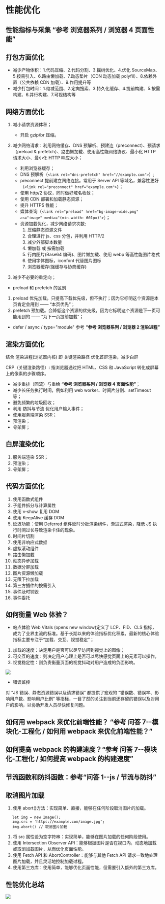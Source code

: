# 性能优化

## 性能指标与采集 “参考 浏览器系列 / 浏览器 4 页面性能”

## 打包方面优化

- 减少产物体积：1.代码压缩、2.代码分割、3.摇树优化、4.优化 SourceMap、5.按需引入、6.路由懒加载、7.动态垫片（CDN 动态加载 polyfil）、8.依赖外置（公共依赖 CDN 加载）、9.作用提升等
- 减少打包时间：1.缩减范围、2.定向搜索、3.持久化缓存、4.提前构建、5.按需构建、6.并行构建、7.可视结构等

## 网络方面优化

1. 减小请求资源体积；

   - 开启 gzip/br 压缩。

2. 减少网络请求：利用网络缓存、DNS 预解析、预建连（preconnect）、预请求（preload & prefetch）、路由懒加载、使用高性能网络协议、最小化 HTTP 请求大小、最小化 HTTP 响应大小；

   - 利用浏览器缓存；
   - DNS 预解析（`<link rel="dns-prefetch" href="//example.com">`）;
   - preconnect 提前建立网络连接。常用于 Server API 等域名，兼容性更好（`<link rel="preconnect" href="example.com">`）；
   - 使用 http/2 协议，同时做好域名收敛；
   - 使用 CDN 部署和加载静态资源；
   - 提升 HTTPS 性能；
   - 媒体查询（`<link rel="preload" href="bg-image-wide.png" as="image" media="(min-width: 601px)">`）；
   - 资源加载优化，减少网络请求次数;
     1. 压缩静态资源文件
     2. 合理进行 js、css 分包，并利用 HTTP/2
     3. 减少外部脚本数量
     4. 懒加载 或 按需加载
     5. 行内图片(Base64 编码)、图片懒加载、使用 webp 等高性能图片格式
     6. 使用字体图标，iconfont 代替图片图标
     7. 浏览器缓存(强缓存与协商缓存)

3. 减少不必要的重定向；

- preload 和 prefetch 的区别

1. preload 优先加载。只提高下载优先级，但不执行；因为它标明这个资源是本页肯定会用到 —— “本页优先”；
2. prefetch 预加载。会降低这个资源的优先级，因为它标明这个资源是下一页可能用到的 —— “为下一页提前加载”；

- defer / async / type="module" 参考 **“参考 浏览器系列 / 浏览器 2 渲染进程”**

## 渲染方面优化

结合 渲染进程(浏览器内核) 即 关键渲染路径 优化首屏渲染，减少白屏

CRP（关键渲染路径）: 指浏览器通过把 HTML、CSS 和 JavaScript 转化成屏幕上的像素的步骤顺序。

- 减少重排（回流）与重绘 **“参考 浏览器系列 / 浏览器 4 页面性能”**；
- 减少长任务执行时间，例如利用 web worker、时间片分割、setTimeout 等；
- 避免频繁的垃圾回收；
- 利用 防抖与节流 优化用户输入事件；
- 使用服务端渲染 SSR；
- 预渲染；
- 骨架屏；

## 白屏渲染优化

1. 服务端渲染 SSR；
2. 预渲染；
3. 骨架屏；

## 代码方面优化

1. 使用函数式组件
2. 子组件拆分与计算属性
3. 使用 v-show 复用 DOM
4. 使用 KeepAlive 缓存 DOM
5. 延迟功能：使用 Deferred 组件延时分批渲染组件，渐进式渲染，降低 JS 执行时间过长导致渲染卡住的现象。
6. 时间片切割
7. 使用非响应式数据
8. 虚拟滚动组件
9. 路由懒加载
10. 动态异步加载
11. 数据分屏加载
12. 图片资源懒加载
13. 无限下拉加载
14. 第三方插件的按需引入
15. 事件及时销毁
16. 事件委托

## 如何衡量 Web 体验？

- 站点体验
  Web Vitals (opens new window)定义了 LCP、FID、CLS 指标，成为了业界主流的标准。基于长期以来的体验指标优化积累，最新的核心体验指标主要专注于“加载、交互、视觉稳定”；

1. 加载的速度：决定用户是否可以尽早访问到视觉上的图像；
2. 可交互的速度：则决定用户心理上是否可以尽快感觉页面上的元素可以操作，
3. 视觉稳定性：则负责衡量页面的视觉抖动对用户造成的负面影响。

![](./img/性能_LCP_FID_CLS.png)

- 错误监控

对 “JS 错误、静态资源错误以及请求错误” 都提供了宏观的 “错误数、错误率、影响用户数、影响用户比例” 等指标，一目了然的关注到当前还存留的错误以及对用户的影响，以协助开发人员尽快修复问题。

## 如何⽤ webpack 来优化前端性能？ “参考 问答 7--模块化-工程化 / 如何⽤ webpack 来优化前端性能？”

## 如何提⾼ webpack 的构建速度？“参考 问答 7--模块化-工程化 / 如何提⾼ webpack 的构建速度”

## 节流函数和防抖函数：参考“问答 1--js / 节流与防抖”

## 取消图片加载

1. 使用 abort()方法：实现简单、直接，能够在任何阶段取消图片的加载。

```demo
   let img = new Image();
   img.src = 'https://example.com/image.jpg';
   img.abort() // 取消图片加载

```

1. 将 src 属性设为空字符串：实现简单，能够在图片加载的任何阶段使用。
2. 使用 Intersection Observer API：能够根据图片是否在视口内，动态地加载或取消加载图片，从而优化页面性能。
3. 使用 Fetch API 和 AbortController：能够与其他 Fetch API 请求一致地处理图片加载，并且灵活地控制加载过程。
4. 使用第三方库：使用简单，能够优化页面性能，但需要引入额外的第三方库。

## 性能优化总结

![](./img/性能_优化总结.png)
